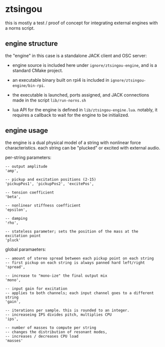 # ztsingou

this is mostly a test / proof of concept for integrating external engines with a norns script.


## engine structure

the "engine" in this case is a standalone JACK client and OSC server:
- engine source is included here under `ignore/ztsingou-engine`, and is a standard CMake project. 

- an executable binary built on rpi4 is included in `ignore/ztsingou-engine/bin-rpi`.

- the executable is launched, ports assigned, and JACK connections made in the script `lib/run-norns.sh`

- lua API for the engine is defined in `lib/ztsingou-engine.lua`. notably, it requires a callback to wait for the engine to be initialized.

## engine usage

the engine is a dual physical model of a string with nonlinear force characteristics. each string can be "plucked" or excited with external audio. 

per-string parameters:

```
-- output amplitude
'amp', 

-- pickup and excitation positions (2-15)
'pickupPos1', 'pickupPos2', 'excitePos', 

-- tension coefficient
'beta',

-- nonlinear stiffness coefficient
'epsilon', 

-- damping
'rho', 

-- stateless parameter; sets the position of the mass at the excitation point
'pluck'
```


global paramaeters:

```
-- amount of stereo spread between each pickup point on each string
-- first pickup on each string is always panned hard left/right
'spread', 

-- increase to "mono-ize" the final output mix
'mono', 

-- input gain for excitation
-- applies to both channels; each input channel goes to a different string
'gain',

-- iterations per sample. this is rounded to an integer. 
-- increaseing IPS divides pitch, multiplies CPU
'ips', 

-- number of masses to compute per string
-- changes the distribution of resonant modes,
-- increases / decreases CPU load
'masses'
```
